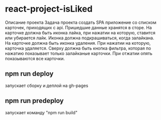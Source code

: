 # react-project-isLiked

Описание проекта
Задача проекта создать SPA приложение со списком карточек, приходящих с api. Пришедшие данные хранятся в сторе. На карточке должна быть иконка лайка, при нажатии на которую, ставится или убирается лайк. Иконка должна подкрашиваться, когда залайкана. На карточке должна быть иконка удаления. При нажатии на которую, карточка удаляется. Сверху должна быть кнопка фильтра, которая по нажатию показывает только залайканые карточки. При отжатии опять показываются все карточки.

## npm run deploy
запускает сборку и деплой на gh-pages
 
## npm run predeploy
запускает команду "npm run build"
